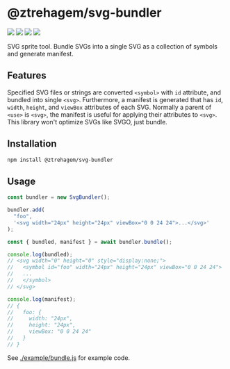 # @ztrehagem/svg-bundler

![](https://img.shields.io/npm/v/@ztrehagem/svg-bundler/latest)
![](https://img.shields.io/librariesio/release/npm/@ztrehagem/svg-bundler)
![](https://img.shields.io/npm/types/@ztrehagem/svg-bundler)
![](https://img.shields.io/github/license/ztrehagem/svg-bundler)

SVG sprite tool. Bundle SVGs into a single SVG as a collection of symbols and generate manifest.

## Features

Specified SVG files or strings are converted `<symbol>` with `id` attribute, and bundled into single `<svg>`.
Furthermore, a manifest is generated that has `id`, `width`, `height`, and `viewBox` attributes of each SVG.
Normally a parent of `<use>` is `<svg>`, the manifest is useful for applying their attributes to `<svg>`.
This library won't optimize SVGs like SVGO, just bundle.

## Installation

```sh
npm install @ztrehagem/svg-bundler
```

## Usage

```ts
const bundler = new SvgBundler();

bundler.add(
  "foo",
  '<svg width="24px" height="24px" viewBox="0 0 24 24">...</svg>'
);

const { bundled, manifest } = await bundler.bundle();

console.log(bundled);
// <svg width="0" height="0" style="display:none;">
//   <symbol id="foo" width="24px" height="24px" viewBox="0 0 24 24">
//   ...
//   </symbol>
// </svg>

console.log(manifest);
// {
//   foo: {
//     width: "24px",
//     height: "24px",
//     viewBox: "0 0 24 24"
//   }
// }
```

See [./example/bundle.js](./example/bundle.js) for example code.
